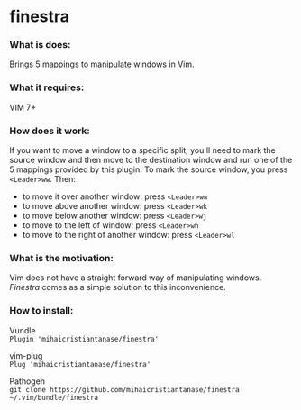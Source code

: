 # finestra

### What is does:
Brings 5 mappings to manipulate windows in Vim.

### What it requires:
VIM 7+

### How does it work:
If you want to move a window to a specific split, you'll need to mark the
source window and then move to the destination window and run one of the 5
mappings provided by this plugin.
To mark the source window, you press `<Leader>ww`. Then:
* to move it over another window: press `<Leader>ww`
* to move above another window: press `<Leader>wk`
* to move below another window: press `<Leader>wj`
* to move to the left of window: press `<Leader>wh`
* to move to the right of another window: press `<Leader>wl`

### What is the motivation:
Vim does not have a straight forward way of manipulating windows. *Finestra*
comes as a simple solution to this inconvenience.

### How to install:

Vundle<br/>
`Plugin 'mihaicristiantanase/finestra'`

vim-plug<br/>
`Plug 'mihaicristiantanase/finestra'`

Pathogen<br/>
`git clone https://github.com/mihaicristiantanase/finestra ~/.vim/bundle/finestra`
